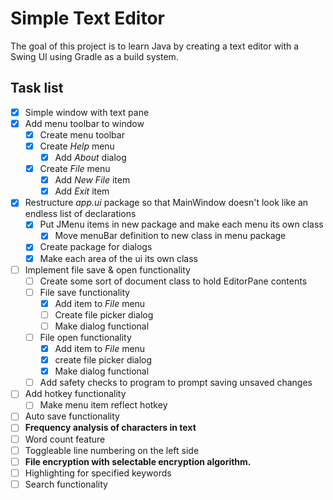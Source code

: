 # Simple Text Editor

The goal of this project is to learn Java by creating a text editor with a Swing UI using Gradle as a build system.

## Task list

- [x] Simple window with text pane
- [x] Add menu toolbar to window
  - [x] Create menu toolbar
  - [x] Create *Help* menu
    - [x] Add *About* dialog
  - [x] Create *File* menu
    - [x] Add *New File* item
    - [x] Add *Exit* item
- [x] Restructure *app.ui* package so that MainWindow doesn't look like an endless list of declarations
  - [x] Put JMenu items in new package and make each menu its own class
    - [x] Move menuBar definition to new class in menu package
  - [x] Create package for dialogs
  - [x] Make each area of the ui its own class
- [ ] Implement file save & open functionality
  - [ ] Create some sort of document class to hold EditorPane contents
  - [ ] File save functionality
    - [x] Add item to *File* menu
    - [ ] Create file picker dialog
    - [ ] Make dialog functional
  - [ ] File open functionality
    - [x] Add item to *File* menu
    - [x] create file picker dialog
    - [x] Make dialog functional
  - [ ] Add safety checks to program to prompt saving unsaved changes
- [ ] Add hotkey functionality
  - [ ] Make menu item reflect hotkey
- [ ] Auto save functionality
- [ ] **Frequency analysis of characters in text**
- [ ] Word count feature
- [ ] Toggleable line numbering on the left side
- [ ] **File encryption with selectable encryption algorithm.**
- [ ] Highlighting for specified keywords
- [ ] Search functionality
